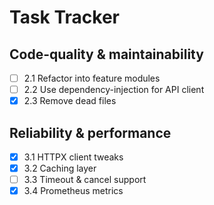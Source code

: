 # Task Tracker

## Code-quality & maintainability
- [ ] 2.1 Refactor into feature modules
- [ ] 2.2 Use dependency-injection for API client
- [x] 2.3 Remove dead files

## Reliability & performance
- [x] 3.1 HTTPX client tweaks
- [x] 3.2 Caching layer
- [ ] 3.3 Timeout & cancel support
- [x] 3.4 Prometheus metrics
